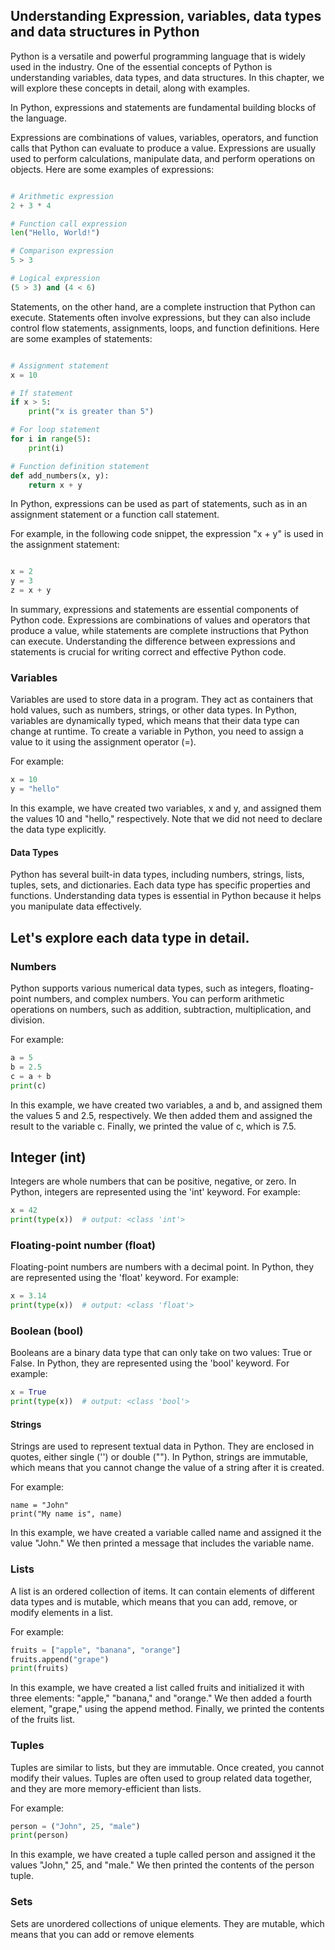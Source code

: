 ## Understanding Expression, variables, data types and data structures in Python

Python is a versatile and powerful programming language that is widely used in the industry. One of the essential concepts of Python is understanding variables, data types, and data structures. In this chapter, we will explore these concepts in detail, along with examples.


In Python, expressions and statements are fundamental building blocks of the language.

Expressions are combinations of values, variables, operators, and function calls that Python can evaluate to produce a value. Expressions are usually used to perform calculations, manipulate data, and perform operations on objects. Here are some examples of expressions:

```python

# Arithmetic expression
2 + 3 * 4

# Function call expression
len("Hello, World!")

# Comparison expression
5 > 3

# Logical expression
(5 > 3) and (4 < 6)
```

Statements, on the other hand, are a complete instruction that Python can execute. Statements often involve expressions, but they can also include control flow statements, assignments, loops, and function definitions. Here are some examples of statements:

```python

# Assignment statement
x = 10

# If statement
if x > 5:
    print("x is greater than 5")

# For loop statement
for i in range(5):
    print(i)

# Function definition statement
def add_numbers(x, y):
    return x + y
 ````
In Python, expressions can be used as part of statements, such as in an assignment statement or a function call statement.

For example, in the following code snippet, the expression "x + y" is used in the assignment statement:

```python

x = 2
y = 3
z = x + y
```
In summary, expressions and statements are essential components of Python code. Expressions are combinations of values and operators that produce a value, while statements are complete instructions that Python can execute. Understanding the difference between expressions and statements is crucial for writing correct and effective Python code.


### Variables

Variables are used to store data in a program. They act as containers that hold values, such as numbers, strings, or other data types. In Python, variables are dynamically typed, which means that their data type can change at runtime. To create a variable in Python, you need to assign a value to it using the assignment operator (=).

For example:

```python
x = 10
y = "hello"
```
In this example, we have created two variables, x and y, and assigned them the values 10 and "hello," respectively. Note that we did not need to declare the data type explicitly.

#### Data Types

Python has several built-in data types, including numbers, strings, lists, tuples, sets, and dictionaries. Each data type has specific properties and functions. Understanding data types is essential in Python because it helps you manipulate data effectively.

## Let's explore each data type in detail.

### Numbers

Python supports various numerical data types, such as integers, floating-point numbers, and complex numbers. You can perform arithmetic operations on numbers, such as addition, subtraction, multiplication, and division.

For example:

```python
a = 5
b = 2.5
c = a + b
print(c)
```
In this example, we have created two variables, a and b, and assigned them the values 5 and 2.5, respectively. We then added them and assigned the result to the variable c. Finally, we printed the value of c, which is 7.5.

## Integer (int)

Integers are whole numbers that can be positive, negative, or zero. In Python, integers are represented using the 'int' keyword. For example:

```python
x = 42
print(type(x))  # output: <class 'int'>
```

### Floating-point number (float)
Floating-point numbers are numbers with a decimal point. In Python, they are represented using the 'float' keyword. For example:

```python
x = 3.14
print(type(x))  # output: <class 'float'>
```

### Boolean (bool)

Booleans are a binary data type that can only take on two values: True or False. In Python, they are represented using the 'bool' keyword. For example:

```python
x = True
print(type(x))  # output: <class 'bool'>
```

#### Strings

Strings are used to represent textual data in Python. They are enclosed in quotes, either single ('') or double (""). In Python, strings are immutable, which means that you cannot change the value of a string after it is created.

For example:

```pyhton
name = "John"
print("My name is", name)
```
In this example, we have created a variable called name and assigned it the value "John." We then printed a message that includes the variable name.

### Lists

A list is an ordered collection of items. It can contain elements of different data types and is mutable, which means that you can add, remove, or modify elements in a list.

For example:

```python
fruits = ["apple", "banana", "orange"]
fruits.append("grape")
print(fruits)
```
In this example, we have created a list called fruits and initialized it with three elements: "apple," "banana," and "orange." We then added a fourth element, "grape," using the append method. Finally, we printed the contents of the fruits list.

### Tuples

Tuples are similar to lists, but they are immutable. Once created, you cannot modify their values. Tuples are often used to group related data together, and they are more memory-efficient than lists.

For example:

```python
person = ("John", 25, "male")
print(person)
```
In this example, we have created a tuple called person and assigned it the values "John," 25, and "male." We then printed the contents of the person tuple.

### Sets

Sets are unordered collections of unique elements. They are mutable, which means that you can add or remove elements




